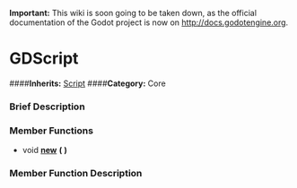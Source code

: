 **Important:** This wiki is soon going to be taken down, as the official documentation of the Godot project is now on http://docs.godotengine.org.

#  GDScript  
####**Inherits:** [Script](class_script)
####**Category:** Core

###  Brief Description  


###  Member Functions 
  * void  **[new](#new)**  **(** **)**

###  Member Function Description  
